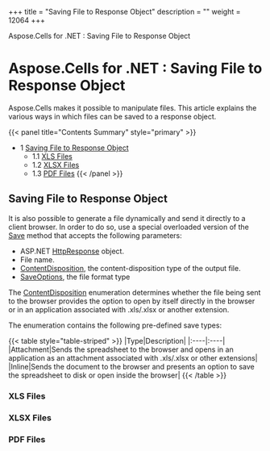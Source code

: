 +++
title = "Saving File to Response Object" 
description = "" 
weight = 12064 
+++

Aspose.Cells for .NET : Saving File to Response Object  

# Aspose.Cells for .NET : Saving File to Response Object



Aspose.Cells makes it possible to manipulate files. This article explains the various ways in which files can be saved to a response object.

{{< panel title="Contents Summary" style="primary" >}}
*   1 [Saving File to Response Object](#SavingFiletoResponseObject-SavingFiletoResponseObject)
    *   1.1 [XLS Files](#SavingFiletoResponseObject-XLSFiles)
    *   1.2 [XLSX Files](#SavingFiletoResponseObject-XLSXFiles)
    *   1.3 [PDF Files](#SavingFiletoResponseObject-PDFFiles)
{{< /panel >}}
 

## Saving File to Response Object

It is also possible to generate a file dynamically and send it directly to a client browser. In order to do so, use a special overloaded version of the [Save](https://apireference.aspose.com/net/cells/aspose.cells.workbook/save/methods/5) method that accepts the following parameters:

*   ASP.NET [HttpResponse](https://docs.microsoft.com/en-gb/dotnet/api/system.web.httpresponse?view=netframework-4.8) object.
*   File name.
*   [ContentDisposition](https://apireference.aspose.com/net/cells/aspose.cells/contentdisposition), the content-disposition type of the output file.
*   [SaveOptions](https://apireference.aspose.com/net/cells/aspose.cells/saveoptions), the file format type

The [ContentDisposition](https://apireference.aspose.com/net/cells/aspose.cells/contentdisposition) enumeration determines whether the file being sent to the browser provides the option to open by itself directly in the browser or in an application associated with .xls/.xlsx or another extension.

The enumeration contains the following pre-defined save types:

{{< table style="table-striped" >}}
|Type|Description|
|:----|:----|
|Attachment|Sends the spreadsheet to the browser and opens in an application as an attachment associated with .xls/.xlsx or other extensions|
|Inline|Sends the document to the browser and presents an option to save the spreadsheet to disk or open inside the browser|
{{< /table >}}

### XLS Files

### XLSX Files

### PDF Files

  
  

